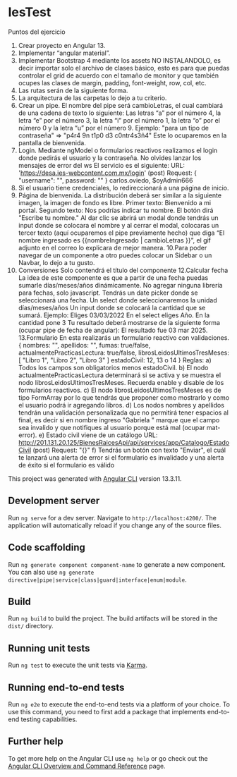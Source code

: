 # IesTest

Puntos del ejercicio
1. Crear proyecto en Angular 13.
2. Implementar “angular material”.
3. Implementar Bootstrap 4 mediante los assets NO INSTALANDOLO, es decir
importar solo el archivo de clases básico, esto es para que puedas controlar el
grid de acuerdo con el tamaño de monitor y que también ocupes las clases de
margin, padding, font-weight, row, col, etc.
4. Las rutas serán de la siguiente forma.
5. La arquitectura de las carpetas lo dejo a tu criterio.
6. Crear un pipe. El nombre del pipe será cambioLetras, el cual cambiará de una
cadena de texto lo siguiente:
Las letras “a” por el número 4, la letra “e” por el número 3, la letra “i” por el número 1, la letra “o”
por el número 0 y la letra “u” por el número 9.
Ejemplo: "para un tipo de contraseña" => "p4r4 9n t1p0 d3 c0ntr4s3ñ4"
Este lo ocuparemos en la pantalla de bienvenida.
7. Login.
Mediante ngModel o formularios reactivos realizamos el login donde pedirás el usuario y la contraseña.
No olvides lanzar los mensajes de error del ws
El servicio es el siguiente:
URL: 'https://desa.ies-webcontent.com.mx/login' (post)
Request: { "username": "", password: "" }
carlos.oviedo, $oyAdmin666
8. Si el usuario tiene credenciales, lo redireccionará a una página de inicio.
9. Página de bienvenida.
La distribución deberá ser similar a la siguiente imagen, la imagen de fondo es libre.
Primer texto: Bienvenido a mi portal.
Segundo texto: Nos podrías indicar tu nombre.
El botón dirá "Escribe tu nombre."
Al dar clic se abrirá un modal donde tendrás un input donde se colocara el nombre y al cerrar el modal,
colocaras un tercer texto (aquí ocuparemos el pipe previamente hecho) que diga “El nombre ingresado
es {{nombreIngresado | cambioLetras }}”, el gif adjunto en el correo lo explicara de mejor manera.
10.Para poder navegar de un componente a otro puedes colocar un Sidebar o un
Navbar, lo dejo a tu gusto.
11. Conversiones
Solo contendrá el título del componente
12.Calcular fecha
La idea de este componente es que a partir de una fecha puedas sumarle días/meses/años
dinámicamente. No agregar ninguna librería para fechas, solo javascript.
Tendrás un date picker donde se seleccionará una fecha.
Un select donde seleccionaremos la unidad días/meses/años
Un input donde se colocará la cantidad que se sumará.
Ejemplo:
Eliges 03/03/2022
En el select eliges Año.
En la cantidad pone 3
Tu resultado deberá mostrarse de la siguiente forma (ocupar pipe de fecha de angular): El resultado fue
03 mar 2025.
13.Formulario
En esta realizarás un formulario reactivo con validaciones.
{
nombres: "",
apellidos: "",
fumas: true/false,
actualmentePracticasLectura: true/false,
librosLeidosUltimosTresMeses: [ "Libro 1", "Libro 2", "Libro 3" ]
estadoCivil: 12, 13 o 14
}
Reglas:
a) Todos los campos son obligatorios menos estadoCivil.
b) El nodo actualmentePracticasLectura determinará si se activa y se muestra el nodo
librosLeidosUltimosTresMeses. Recuerda enable y disable de los formularios reactivos.
c) El nodo librosLeidosUltimosTresMeses es de tipo FormArray por lo que tendrás que proponer
como mostrarlo y como el usuario podrá ir agregando libros.
d) Los nodos nombres y apellidos tendrán una validación personalizada que no permitirá tener
espacios al final, es decir si en nombre ingreso "Gabriela " marque que el campo sea invalido y
que notifiques al usuario porque está mal (ocupar mat-error).
e) Estado civil viene de un catálogo
URL:
http://201.131.20.125/BienesRaicesApi/api/services/app/Catalogo/EstadoCivil
(post)
Request: "{}"
f) Tendrás un botón con texto "Enviar", el cuál te lanzará una alerta de error si el formulario es
invalidado y una alerta de éxito si el formulario es válido


This project was generated with [Angular CLI](https://github.com/angular/angular-cli) version 13.3.11.

## Development server

Run `ng serve` for a dev server. Navigate to `http://localhost:4200/`. The application will automatically reload if you change any of the source files.

## Code scaffolding

Run `ng generate component component-name` to generate a new component. You can also use `ng generate directive|pipe|service|class|guard|interface|enum|module`.

## Build

Run `ng build` to build the project. The build artifacts will be stored in the `dist/` directory.

## Running unit tests

Run `ng test` to execute the unit tests via [Karma](https://karma-runner.github.io).

## Running end-to-end tests

Run `ng e2e` to execute the end-to-end tests via a platform of your choice. To use this command, you need to first add a package that implements end-to-end testing capabilities.

## Further help

To get more help on the Angular CLI use `ng help` or go check out the [Angular CLI Overview and Command Reference](https://angular.io/cli) page.
